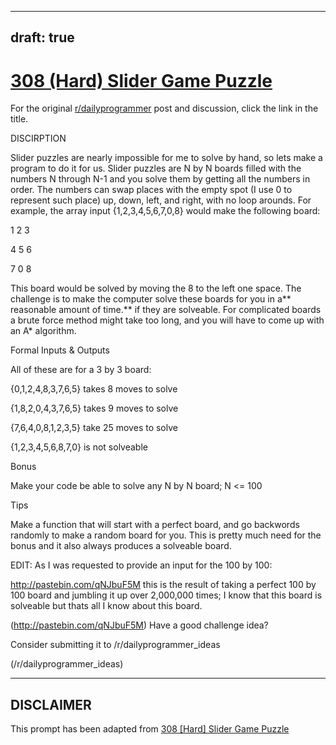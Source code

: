 ---
draft: true
----

# [308 (Hard) Slider Game Puzzle](https://www.reddit.com/r/dailyprogrammer/comments/62ktmx/20170331_challenge_308_hard_slider_game_puzzle/)

For the original [r/dailyprogrammer](https://www.reddit.com/r/dailyprogrammer/) post and discussion, click the link in the title.

DISCIRPTION

Slider puzzles are nearly impossible for me to solve by hand, so lets make a program to do it for us. Slider puzzles are N by N boards filled with the numbers N through N-1 and you solve them by getting all the numbers in order. The numbers can swap places with the empty spot (I use 0 to represent such place) up, down, left, and right, with no loop arounds. For example, the array input {1,2,3,4,5,6,7,0,8} would make the following board:

1 2 3

4 5 6

7 0 8

This board would be solved by moving the 8 to the left one space. The challenge is to make the computer solve these boards for you in a** reasonable amount of time.**  if they are solveable. For complicated boards a brute force method might take too long, and you will have to come up with an A* algorithm.

Formal Inputs & Outputs

All of these are for a 3 by 3 board:

{0,1,2,4,8,3,7,6,5} takes 8 moves to solve

{1,8,2,0,4,3,7,6,5} takes 9 moves to solve

{7,6,4,0,8,1,2,3,5} take 25 moves to solve

{1,2,3,4,5,6,8,7,0} is not solveable

Bonus

Make your code be able to solve any N by N board; N <= 100

Tips

Make a function that will start with a perfect board, and go backwords randomly to make a random board for you. This is pretty much need for the bonus and it also always produces a solveable board.

EDIT: As I was requested to provide an input for the 100 by 100:

http://pastebin.com/qNJbuF5M this is the result of taking a perfect 100 by 100 board and jumbling it up over 2,000,000 times; I know that this board is solveable but thats all I know about this board.

(http://pastebin.com/qNJbuF5M)
Have a good challenge idea?

Consider submitting it to /r/dailyprogrammer_ideas

(/r/dailyprogrammer_ideas)

----
## **DISCLAIMER**
This prompt has been adapted from [308 [Hard] Slider Game Puzzle](https://www.reddit.com/r/dailyprogrammer/comments/62ktmx/20170331_challenge_308_hard_slider_game_puzzle/
)
